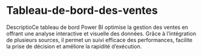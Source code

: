 # Tableau-de-bord-des-ventes
DescriptioCe tableau de bord Power BI optimise la gestion des ventes en offrant une analyse interactive et visuelle des données. Grâce à l’intégration de plusieurs sources, il permet un suivi efficace des performances, facilite la prise de décision et améliore la rapidité d’exécution.
